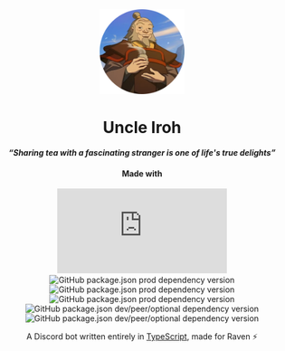 <div align="center">

<img src="UncleIroh.png" alt="Uncle Iroh" width="150"/>

# Uncle Iroh

**_“Sharing tea with a fascinating stranger is one of life's true delights”_**

#### Made with

![GitHub package.json prod dependency version](https://img.shields.io/github/package-json/dependency-version/AhsokaT/Raven/discord.js?color=crimson)
![GitHub package.json prod dependency version](https://img.shields.io/github/package-json/dependency-version/AhsokaT/Raven/%40sapphire%2Fframework?color=orange)
![GitHub package.json prod dependency version](https://img.shields.io/github/package-json/dependency-version/AhsokaT/Raven/%40sapphire%2Fdecorators?color=yellow)
![GitHub package.json prod dependency version](https://img.shields.io/github/package-json/dependency-version/AhsokaT/Raven/mongodb?color=forestgreen)
![GitHub package.json dev/peer/optional dependency version](https://img.shields.io/github/package-json/dependency-version/AhsokaT/Raven/dev/typescript)
![GitHub package.json dev/peer/optional dependency version](https://img.shields.io/github/package-json/dependency-version/AhsokaT/Raven/dev/tsup?color=purple)

A Discord bot written entirely in [TypeScript](https://www.typescriptlang.org), made for Raven ⚡

</div>
